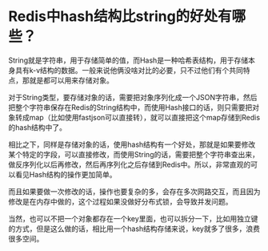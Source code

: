 # Redis中hash结构比string的好处有哪些？ 

String就是字符串，用于存储简单的值，而Hash是一种哈希表结构，用于存储本身具有k-v结构的数据。一般来说他俩没啥对比的必要，只不过他们有个共同特点，那就是都可以用来存储对象。  

对于String类型，要存储对象的话，需要把对象序列化成一个JSON字符串，然后把整个字符串保存在Redis的String结构中，而使用Hash接口的话，则只需要把对象转成map（比如使用fastjson可以直接转），就可以直接把这个map存储到Redis的hash结构中了。  

相比之下，同样是存储对象的话，使用hash结构有一个好处，那就是如果要修改某个特定的字段，可以直接修改，而使用String的话，需要把整个字符串查出来，做反序列化以后再修改，然后再序列化之后存储到Redis中。所以，非常直观的可以看见Hash结构的操作更加简单。  

而且如果要做一次修改的话，操作也要复杂的多，会存在多次网路交互，而且因为修改是在内存中做的，这个过程如果没做好分布式锁，会导致并发问题。 

当然，也可以不把一个对象都存在一个key里面，也可以拆分一下，比如用独立键的方式，但是这么做的话，相比用一个hash结构存储来说，key就多了很多，浪费很多空间。 